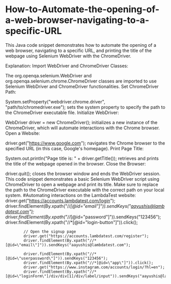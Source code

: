 # How-to-Automate-the-opening-of-a-web-browser-navigating-to-a-specific-URL
This Java code snippet demonstrates how to automate the opening of a web browser, navigating to a specific URL, and printing the title of the webpage using Selenium WebDriver with the ChromeDriver.

Explanation:
Import WebDriver and ChromeDriver Classes:

The org.openqa.selenium.WebDriver and org.openqa.selenium.chrome.ChromeDriver classes are imported to use Selenium WebDriver and ChromeDriver functionalities.
Set ChromeDriver Path:

System.setProperty("webdriver.chrome.driver", "path/to/chromedriver.exe"); sets the system property to specify the path to the ChromeDriver executable file.
Initialize WebDriver:

WebDriver driver = new ChromeDriver(); initializes a new instance of the ChromeDriver, which will automate interactions with the Chrome browser.
Open a Website:

driver.get("https://www.google.com"); navigates the Chrome browser to the specified URL (in this case, Google's homepage).
Print Page Title:

System.out.println("Page title is: " + driver.getTitle()); retrieves and prints the title of the webpage opened in the browser.
Close the Browser:

driver.quit(); closes the browser window and ends the WebDriver session.
This code snippet demonstrates a basic Selenium WebDriver script using ChromeDriver to open a webpage and print its title. Make sure to replace the path to the ChromeDriver executable with the correct path on your local system.
#Automating interactions on the LambdaTest website:
driver.get("https://accounts.lambdatest.com/login");
            driver.findElement(By.xpath("//*[@id=\"email\"]")).sendKeys("aayushis@lambdatest.com");
            driver.findElement(By.xpath("//*[@id=\"password\"]")).sendKeys("123456");
            driver.findElement(By.xpath("//*[@id=\"login-button\"]")).click();

            // Open the signup page
            driver.get("https://accounts.lambdatest.com/register");
            driver.findElement(By.xpath("//*[@id=\"email\"]")).sendKeys("aayushis@lambdatest.com");

            driver.findElement(By.xpath("//*[@id=\"userpassword\"]")).sendKeys("123456");
            driver.findElement(By.xpath("//*[@id=\"app\"]")).click();
            driver.get("https://www.instagram.com/accounts/login/?hl=en");
            driver.findElement(By.xpath("//*[@id=\"loginForm\"]/div/div[1]/div/label/input")).sendKeys("aayushis@lambdatest.com");
